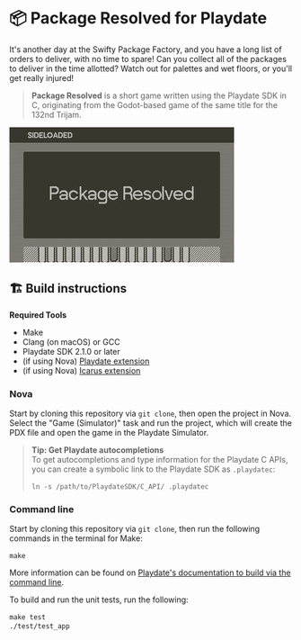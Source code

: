 # 📦 Package Resolved for Playdate

It's another day at the Swifty Package Factory, and you have a long list
of orders to deliver, with no time to spare! Can you collect all of the
packages to deliver in the time allotted? Watch out for palettes and wet
floors, or you'll get really injured!

> **Package Resolved** is a short game written using the Playdate SDK in
> C, originating from the Godot-based game of the same title for the 132nd
> Trijam.

![GIF of current gameplay of Package Resolved](gameplay.gif)

## 🏗️ Build instructions

**Required Tools**
- Make
- Clang (on macOS) or GCC
- Playdate SDK 2.1.0 or later
- (if using Nova) [Playdate extension][nova-ext]
- (if using Nova) [Icarus extension][icarus-ext]

[nova-ext]: nova://extension/?id=com.panic.Playdate&name=Playdate
[icarus-ext]: nova://extension/?id=panic.Icarus&name=Icarus

### Nova

Start by cloning this repository via `git clone`, then open the project in
Nova. Select the "Game (Simulator)" task and run the project, which will
create the PDX file and open the game in the Playdate Simulator.

> **Tip: Get Playdate autocompletions**  
> To get autocompletions and type information for the Playdate C APIs, you
> can create a symbolic link to the Playdate SDK as `.playdatec`:
>
> ```
> ln -s /path/to/PlaydateSDK/C_API/ .playdatec
> ```

### Command line 

Start by cloning this repository via `git clone`, then run the following
commands in the terminal for Make:

```
make
```

More information can be found on [Playdate's documentation to build via the command line][pdbuild].

[pdbuild]: https://sdk.play.date/inside-playdate-with-c/#_make

To build and run the unit tests, run the following:

```
make test
./test/test_app
```
